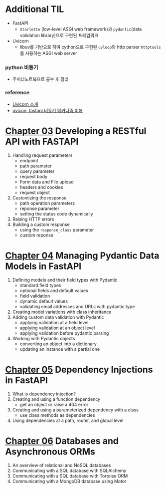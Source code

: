 # Additional TIL
- FastAPI
    - `Starlette` (low-level ASGI web framework)과 `pydantic`(data validation library)으로 구현된 프레임워크
- Uvicorn
    - libuv를 기반으로 하여 cython으로 구현된 `uvloop`와 http parser `httptools`를 사용하는 ASGI web server

### python 비동기
- 주피터노트북으로 공부 후 정리

### reference
- [Uvicorn 소개](https://chacha95.github.io/2021-01-16-python6/)
- [uvicon, fastapi 비동기 메커니즘 이해](https://m.blog.naver.com/pjt3591oo/222772705407)

# [Chapter 03](./chap03/) Developing a RESTful API with FASTAPI
1. Handling request parameters
    - endpoint
    - path parameter
    - query parameter
    - request body
    - Form data and File upload
    - headers and cookies
    - request object
2. Customizing the response
    - path operation parameters
    - reponse parameter
    - setting the status code dynamically
3. Raising HTTP errors
4. Building a custom response
    - using the `response_class` parameter
    - custom reponse

# [Chapter 04](./chap04/) Managing Pydantic Data Models in FastAPI
1. Defining models and their field types with Pydantic
    - standard field types
    - optional fields and default values
    - field validation
    - dynamic default values
    - validating email addresses and URLs with pydantic type
2. Creating model variations with class inheritance
3. Adding custom data validation with Pydantic
    - applying validation at a field level
    - applying validation at an object level
    - applying validation before pydantic parsing
4. Working with Pydantic objects
    - converting an object into a dictionary
    - updating an instance with a partial one

# [Chapter 05](./chap05/) Dependency Injections in FastAPI
1. What is dependency injection?
2. Creating and using a function dependency
    - get an object or raise a 404 error
3. Creating and using a parameterized dependency with a class
    - use class methods as dependencies
4. Using dependencies at a path, router, and global level

# [Chapter 06](./chap06/) Databases and Asynchronous ORMs
1. An overview of relational and NoSQL databases
2. Communicating with a SQL database with SQLAlchemy
3. Communicating with a SQL database with Tortoise ORM
4. Communicating with a MongoDB database using Motor